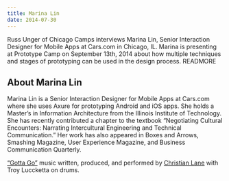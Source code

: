 ```yaml
---
title: Marina Lin
date: 2014-07-30
---
```


Russ Unger of Chicago Camps interviews Marina Lin, Senior Interaction Designer for Mobile Apps at Cars.com in Chicago, IL. Marina is presenting at Prototype Camp on September 13th, 2014 about how multiple techniques and stages of prototyping can be used in the design process. READMORE

## About Marina Lin

Marina Lin is a Senior Interaction Designer for Mobile Apps at Cars.com where she uses Axure for prototyping Android and iOS apps. She holds a Master&#8217;s in Information Architecture from the Illinois Institute of Technology. She has recently contributed a chapter to the textbook &#8220;Negotiating Cultural Encounters: Narrating Intercultural Engineering and Technical Communication.&#8221; Her work has also appeared in Boxes and Arrows, Smashing Magazine, User Experience Magazine, and Business Communication Quarterly.

<a href="https://soundcloud.com/clane01/04-gotta-go" rel="nofollow">&#8220;Gotta Go&#8221;</a> music written, produced, and performed by <a href="https://twitter.com/christianlane01" rel="nofollow">Christian Lane</a> with Troy Luccketta on drums.
